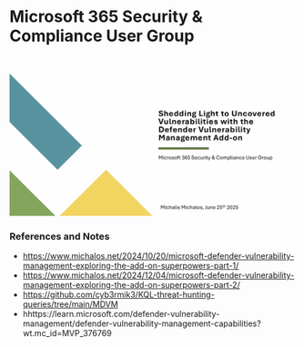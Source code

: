 # Microsoft 365 Security & Compliance User Group

<p align="center">
  <img src="https://raw.githubusercontent.com/cyb3rmik3/presentations/main/202506-m365scug/MichalisMichalos-m365scug.png">
</p>

### References and Notes

- https://www.michalos.net/2024/10/20/microsoft-defender-vulnerability-management-exploring-the-add-on-superpowers-part-1/
- https://www.michalos.net/2024/12/04/microsoft-defender-vulnerability-management-exploring-the-add-on-superpowers-part-2/
- https://github.com/cyb3rmik3/KQL-threat-hunting-queries/tree/main/MDVM
- hhttps://learn.microsoft.com/defender-vulnerability-management/defender-vulnerability-management-capabilities?wt.mc_id=MVP_376769
